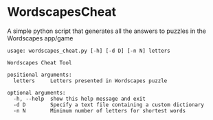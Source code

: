 # WordscapesCheat
A simple python script that generates all the answers to puzzles in the Wordscapes app/game

```
usage: wordscapes_cheat.py [-h] [-d D] [-n N] letters

Wordscapes Cheat Tool

positional arguments:
  letters     Letters presented in Wordscapes puzzle

optional arguments:
  -h, --help  show this help message and exit
  -d D        Specify a text file containing a custom dictionary
  -n N        Minimum number of letters for shortest words
```
  

